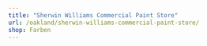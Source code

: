 ```yaml
---
title: "Sherwin Williams Commercial Paint Store"
url: /oakland/sherwin-williams-commercial-paint-store/
shop: Farben
---
```

